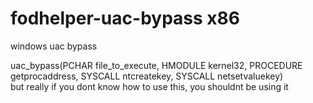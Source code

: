 # fodhelper-uac-bypass x86
windows uac bypass  
  
uac_bypass(PCHAR file_to_execute, HMODULE kernel32, PROCEDURE getprocaddress, SYSCALL ntcreatekey, SYSCALL netsetvaluekey)  
but really if you dont know how to use this, you shouldnt be using it
